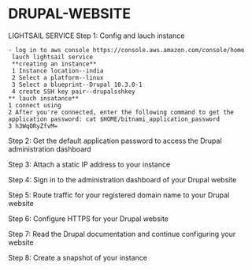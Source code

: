 # DRUPAL-WEBSITE
LIGHTSAIL SERVICE
Step 1: Config and lauch instance

    - log in to aws console https://console.aws.amazon.com/console/home
     lauch lightsail service
     **creating an instance**
     1 Instance location--india
     2 Select a platform--linux
     3 Select a blueprint--Drupal 10.3.0-1
     4 create SSH key pair--drupalsshkey
    ** lauch insatance**
    1 connect using 
    2 After you're connected, enter the following command to get the application password: cat $HOME/bitnami_application_password
    3 h3WqORyZfvM=

Step 2: Get the default application password to access the Drupal administration dashboard

Step 3: Attach a static IP address to your instance

Step 4: Sign in to the administration dashboard of your Drupal website

Step 5: Route traffic for your registered domain name to your Drupal website

Step 6: Configure HTTPS for your Drupal website

Step 7: Read the Drupal documentation and continue configuring your website

Step 8: Create a snapshot of your instance
